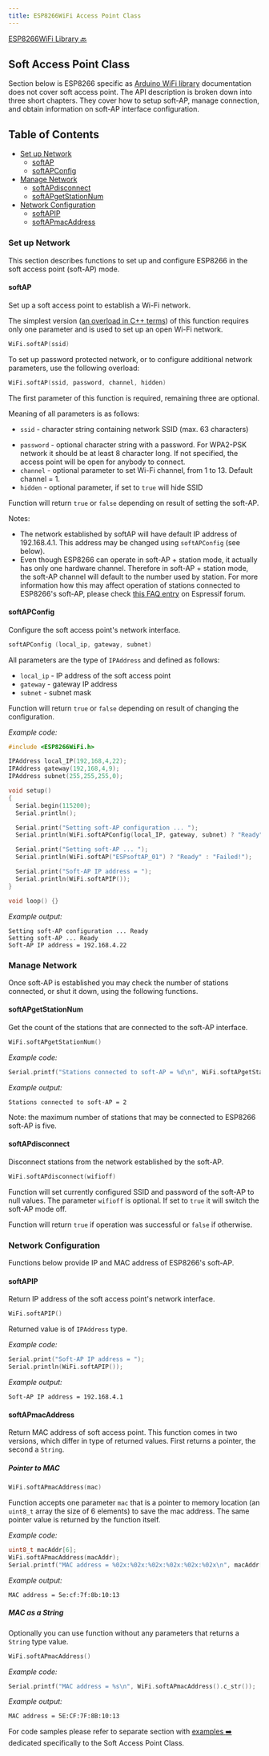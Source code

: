 ```yaml
---
title: ESP8266WiFi Access Point Class
---
```


[ESP8266WiFi Library :back:](readme.md#soft-access-point)


## Soft Access Point Class

Section below is ESP8266 specific as [Arduino WiFi library](https://www.arduino.cc/en/Reference/WiFi) documentation does not cover soft access point. The API description is broken down into three short chapters. They cover how to setup soft-AP, manage connection, and obtain information on soft-AP interface configuration.


## Table of Contents
  * [Set up Network](#set-up-network)
    * [softAP](#softap)
    * [softAPConfig](#softapconfig)
  * [Manage Network](#manage-network)
    * [softAPdisconnect](#softapdisconnect)
    * [softAPgetStationNum](#softapgetstationnum)
  * [Network Configuration](#network-configuration)
    * [softAPIP](#softapip)
    * [softAPmacAddress](#softapmacaddress)


### Set up Network

This section describes functions to set up and configure ESP8266 in the soft access point (soft-AP) mode.


#### softAP

Set up a soft access point to establish a Wi-Fi network.

The simplest version ([an overload in C++ terms](https://en.wikipedia.org/wiki/Function_overloading)) of this function requires only one parameter and is used to set up an open Wi-Fi network.

```cpp
WiFi.softAP(ssid)
```

To set up password protected network, or to configure additional network parameters, use the following overload:

```cpp
WiFi.softAP(ssid, password, channel, hidden)
```
The first parameter of this function is required, remaining three are optional.

Meaning of all parameters is as follows:
  - `ssid` - character string containing network SSID (max. 63 characters)
  * `password` - optional character string with a password. For WPA2-PSK network it should be at least 8 character long. If not specified, the access point will be open for anybody to connect. 
  * `channel` - optional parameter to set Wi-Fi channel, from 1 to 13. Default channel = 1.
  * `hidden` - optional parameter, if set to `true` will hide SSID 

Function will return `true` or `false` depending on result of setting the soft-AP.

Notes:
  * The network established by softAP will have default IP address of 192.168.4.1. This address may be changed using `softAPConfig` (see below).
  * Even though ESP8266 can operate in soft-AP + station mode, it actually has only one hardware channel. Therefore in soft-AP + station mode, the soft-AP channel will default to the number used by station. For more information how this may affect operation of stations connected to ESP8266's soft-AP, please check [this FAQ entry](http://bbs.espressif.com/viewtopic.php?f=10&t=324) on Espressif forum.


#### softAPConfig


Configure the soft access point's network interface.

```cpp
softAPConfig (local_ip, gateway, subnet) 
```

All parameters are the type of `IPAddress` and defined as follows:
  * `local_ip` - IP address of the soft access point
  * `gateway` - gateway IP address  
  * `subnet` - subnet mask  

Function will return `true` or `false` depending on result of changing the configuration.

*Example code:*
```cpp
#include <ESP8266WiFi.h>

IPAddress local_IP(192,168,4,22);
IPAddress gateway(192,168,4,9);
IPAddress subnet(255,255,255,0);

void setup()
{
  Serial.begin(115200);
  Serial.println();

  Serial.print("Setting soft-AP configuration ... ");
  Serial.println(WiFi.softAPConfig(local_IP, gateway, subnet) ? "Ready" : "Failed!");

  Serial.print("Setting soft-AP ... ");
  Serial.println(WiFi.softAP("ESPsoftAP_01") ? "Ready" : "Failed!");

  Serial.print("Soft-AP IP address = ");
  Serial.println(WiFi.softAPIP());
}

void loop() {}
```
*Example output:*
```
Setting soft-AP configuration ... Ready
Setting soft-AP ... Ready
Soft-AP IP address = 192.168.4.22
```


### Manage Network

Once soft-AP is established you may check the number of stations connected, or shut it down, using the following functions.


#### softAPgetStationNum

Get the count of the stations that are connected to the soft-AP interface.

```cpp
WiFi.softAPgetStationNum() 
```

*Example code:*
```cpp
Serial.printf("Stations connected to soft-AP = %d\n", WiFi.softAPgetStationNum());
```
*Example output:*
```
Stations connected to soft-AP = 2
```

Note: the maximum number of stations that may be connected to ESP8266 soft-AP is five.


#### softAPdisconnect

Disconnect stations from the network established by the soft-AP.

```cpp
WiFi.softAPdisconnect(wifioff) 
```
Function will set currently configured SSID and password of the soft-AP to null values. The parameter `wifioff` is optional. If set to `true` it will switch the soft-AP mode off.

Function will return `true` if operation was successful or `false` if otherwise.


### Network Configuration

Functions below provide IP and MAC address of ESP8266's soft-AP.

#### softAPIP

Return IP address of the soft access point's network interface.

```cpp
WiFi.softAPIP() 
```

Returned value is of `IPAddress` type.

*Example code:*
```cpp
Serial.print("Soft-AP IP address = ");
Serial.println(WiFi.softAPIP());
```
*Example output:*
```
Soft-AP IP address = 192.168.4.1
```


#### softAPmacAddress

Return MAC address of soft access point. This function comes in two versions, which differ in type of returned values. First returns a pointer, the second a `String`.


##### Pointer to MAC
```cpp
WiFi.softAPmacAddress(mac)
```
Function accepts one parameter `mac` that is a pointer to memory location (an `uint8_t` array the size of 6 elements) to save the mac address. The same pointer value is returned by the function itself.

*Example code:*
```cpp
uint8_t macAddr[6];
WiFi.softAPmacAddress(macAddr);
Serial.printf("MAC address = %02x:%02x:%02x:%02x:%02x:%02x\n", macAddr[0], macAddr[1], macAddr[2], macAddr[3], macAddr[4], macAddr[5]);
```
*Example output:*
```
MAC address = 5e:cf:7f:8b:10:13
```

##### MAC as a String

Optionally you can use function without any parameters that returns a `String` type value.

```cpp
WiFi.softAPmacAddress()
```

*Example code:*
```cpp
Serial.printf("MAC address = %s\n", WiFi.softAPmacAddress().c_str());
```
*Example output:*
```
MAC address = 5E:CF:7F:8B:10:13
```


For code samples please refer to separate section with [examples :arrow_right:](soft-access-point-examples.md) dedicated specifically to the Soft Access Point Class.